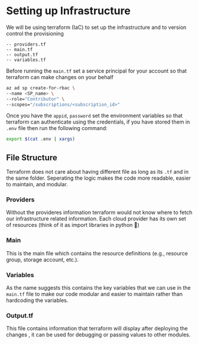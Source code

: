 # Setting up Infrastructure

We will be using terraform (IaC) to set up the infrastructure and to version control the provisioning

```
-- providers.tf
-- main.tf
-- output.tf
-- variables.tf
```

Before running the `main.tf` set a service principal for your account so that terraform can make changes on your behalf
```bash
az ad sp create-for-rbac \
--name <SP_name> \
--role="Contributor" \
--scopes="/subscriptions/<subscription_id>"
```
Once you have the `appid`, `password` set the environment variables so that terraform can authenticate using the credentials, if you have stored them in `.env` file then run the following command:
```bash
export $(cat .env | xargs)
```

## File Structure
Terraform does not care about having different file as long as its `.tf` and in the same folder. Seperating the logic makes the code more readable, easier to maintain, and modular.

### Providers

Without the provideres information terraform would not know where to fetch our infrastructure related information. Each cloud provider has its own set of resources (think of it as import libraries in python 🐍)

### Main

This is the main file which contains the resource definitions (e.g., resource group, storage account, etc.).

### Variables

As the name suggests this contains the key variables that we can use in the `main.tf` file to make our code modular and easier to maintain rather than hardcoding the variables.

### Output.tf
This file contains information that terraform will display after deploying the changes , it can be used for debugging or passing values to other modules.